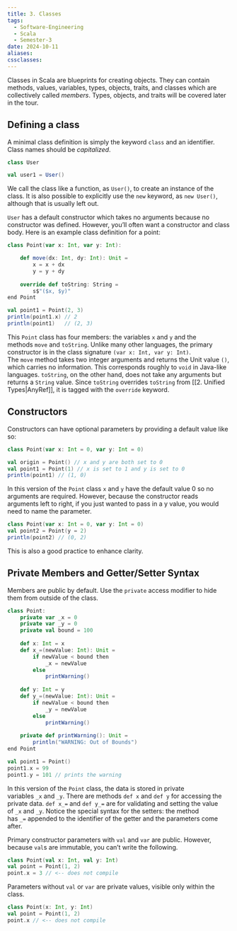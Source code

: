 ```yaml
---
title: 3. Classes
tags:
  - Software-Engineering
  - Scala
  - Semester-3
date: 2024-10-11
aliases: 
cssclasses:
---
```


Classes in Scala are blueprints for creating objects. They can contain methods, values, variables, types, objects, traits, and classes which are collectively called _members_. Types, objects, and traits will be covered later in the tour.

## Defining a class
A minimal class definition is simply the keyword `class` and an identifier. Class names should be *capitalized*.
```scala
class User

val user1 = User()
```
We call the class like a function, as `User()`, to create an instance of the class. It is also possible to explicitly use the `new` keyword, as `new User()`, although that is usually left out.

`User` has a default constructor which takes no arguments because no constructor was defined. However, you’ll often want a constructor and class body. Here is an example class definition for a point:
```scala
class Point(var x: Int, var y: Int):

	def move(dx: Int, dy: Int): Unit =
		x = x + dx
		y = y + dy
	
	override def toString: String =
		s$"($x, $y)"
end Point

val point1 = Point(2, 3)
println(point1.x) // 2
println(point1)   // (2, 3)
```

This `Point` class has four members: the variables `x` and `y` and the methods `move` and `toString`. Unlike many other languages, the primary constructor is in the class signature `(var x: Int, var y: Int)`. The `move` method takes two integer arguments and returns the Unit value `()`, which carries no information. This corresponds roughly to `void` in Java-like languages. `toString`, on the other hand, does not take any arguments but returns a `String` value. Since `toString` overrides `toString` from [[2. Unified Types|AnyRef]], it is tagged with the `override` keyword.

## Constructors

Constructors can have optional parameters by providing a default value like so:
```scala
class Point(var x: Int = 0, var y: Int = 0)

val origin = Point() // x and y are both set to 0
val point1 = Point(1) // x is set to 1 and y is set to 0
println(point1) // (1, 0)
```

In this version of the `Point` class `x` and `y` have the default value 0 so no arguments are required. However, because the constructor reads arguments left to right, if you just wanted to pass in a y value, you would need to name the parameter.
```scala
class Point(var x: Int = 0, var y: Int = 0)
val point2 = Point(y = 2)
println(point2) // (0, 2)
```

This is also a good practice to enhance clarity.

## Private Members and Getter/Setter Syntax

Members are public by default. Use the `private` access modifier to hide them from outside of the class.
```scala
class Point:
	private var _x = 0
	private var _y = 0
	private val bound = 100
	
	def x: Int = x
	def x_=(newValue: Int): Unit =
		if newValue < bound then
			_x = newValue
		else
			printWarning()
	
	def y: Int = y
	def y_=(newValue: Int): Unit =
		if newValue < bound then
			_y = newValue
		else
			printWarning()
	
	private def printWarning(): Unit =
		println("WARNING: Out of Bounds")
end Point

val point1 = Point()
point1.x = 99
point1.y = 101 // prints the warning
```
In this version of the `Point` class, the data is stored in private variables `_x` and `_y`. There are methods `def x` and `def y` for accessing the private data. `def x_=` and `def y_=` are for validating and setting the value of `_x` and `_y`. Notice the special syntax for the setters: the method has `_=` appended to the identifier of the getter and the parameters come after.

Primary constructor parameters with `val` and `var` are public. However, because `val`s are immutable, you can’t write the following.
```scala
class Point(val x: Int, val y: Int)
val point = Point(1, 2)
point.x = 3 // <-- does not compile
```

Parameters without `val` or `var` are private values, visible only within the class.
```scala
class Point(x: Int, y: Int)
val point = Point(1, 2)
point.x // <-- does not compile
```

